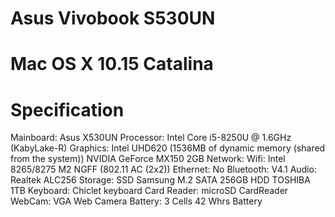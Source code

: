 # Asus Vivobook S530UN
# Mac OS X 10.15 Catalina


# Specification
Mainboard: Asus X530UN
Processor: Intel Core i5-8250U @ 1.6GHz (KabyLake-R)
Graphics:
  Intel UHD620 (1536MB of dynamic memory (shared from the system))
  NVIDIA GeForce MX150 2GB
Network:
  Wifi: Intel 8265/8275 M2 NGFF (802.11 AC (2x2))
  Ethernet: No
  Bluetooth: V4.1
Audio: Realtek ALC256
Storage:
  SSD Samsung M.2 SATA 256GB
  HDD TOSHIBA 1TB
Keyboard: Chiclet keyboard
Card Reader: microSD CardReader
WebCam: VGA Web Camera
Battery: 3 Cells 42 Whrs Battery

